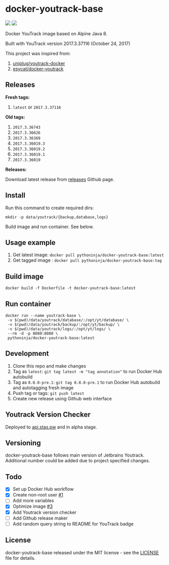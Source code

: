# docker-youtrack-base

[![](https://images.microbadger.com/badges/image/pythoninja/docker-youtrack-base.svg)](https://microbadger.com/images/pythoninja/docker-youtrack-base "Get your own image badge on microbadger.com")
[![](http://api.stas.pw/v1/youtrack/latest.svg?rv=2)](https://www.jetbrains.com/youtrack/download/get_youtrack.html "Get latest YouTrack binary")

Docker YouTrack image based on Alpine Java 8.

Built with YouTrack version 2017.3.37116 (October 24, 2017)

This project was inspired from:
1. [uniplug/youtrack-docker](https://github.com/uniplug/youtrack-docker)
2. [esycat/docker-youtrack](https://github.com/esycat/docker-youtrack)

## Releases

**Fresh tags:**

1. `latest` or `2017.3.37116`

**Old tags:**

1. `2017.3.36743`
1. `2017.3.36626`
1. `2017.3.36369`
1. `2017.3.36019.3`
1. `2017.3.36019.2`
1. `2017.3.36019.1`
1. `2017.3.36019`

**Releases:**

Download latest release from [releases](https://github.com/pythoninja/docker-youtrack-base/releases) Github page.

## Install

Run this command to create required dirs:

```
mkdir -p data/youtrack/{backup,database,logs}
```

Build image and run container. See below.

## Usage example

1. Get latest image: `docker pull pythoninja/docker-youtrack-base:latest`
2. Get tagged image : `docker pull pythoninja/docker-youtrack-base:tag`

## Build image

```
docker build -f Dockerfile -t docker-youtrack-base:latest
```

## Run container

```
docker run --name youtrack-base \
 -v $(pwd)/data/youtrack/database/:/opt/yt/database/ \
 -v $(pwd)/data/youtrack/backup/:/opt/yt/backup/ \
 -v $(pwd)/data/youtrack/logs/:/opt/yt/logs/ \
 --rm -d -p 8080:8080 \
 pythoninja/docker-youtrack-base:latest
```

## Development

1. Clone this repo and make changes
2. Tag as `latest`: `git tag latest -m "tag annotation"` to run Docker Hub autobuild
3. Tag as `0.0.0-pre.1`: `git tag 0.0.0-pre.1` to run Docker Hub autobuild and autotagging fresh image
4. Push tag or tags: `git push latest`
5. Create new release using Github web interface

## Youtrack Version Checker

Deployed to [api.stas.pw](http://api.stas.pw/v1/youtrack/latest.svg) and in alpha stage.

## Versioning

docker-youtrack-base follows main version of Jetbrains Youtrack. Additional number could be added due to project specified changes.

## Todo

- [x] Set up Docker Hub workflow
- [x] Create non-root user [#1](//github.com/pythoninja/docker-youtrack-base/pull/1)
- [ ] Add more variables
- [x] Optimize image [#3](//github.com/pythoninja/docker-youtrack-base/pull/3)
- [x] Add Youtrack version checker
- [ ] Add Github release maker
- [ ] Add random query string to README for YouTrack badge

## License

docker-youtrack-base released under the MIT license - see the [LICENSE](LICENSE) file for details.
